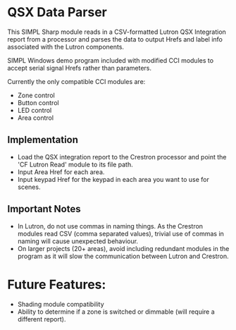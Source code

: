 # QSX Data Parser
 
This SIMPL Sharp module reads in a CSV-formatted Lutron QSX Integration report from a processor and parses the data to output Hrefs and label info associated with the Lutron components. 

SIMPL Windows demo program included with modified CCI modules to accept serial signal Hrefs rather than parameters.

Currently the only compatible CCI modules are:
- Zone control
- Button control
- LED control
- Area control

## Implementation
- Load the QSX integration report to the Crestron processor and point the 'CF Lutron Read' module to its file path.
- Input Area Href for each area.
- Input keypad Href for the keypad in each area you want to use for scenes.

## Important Notes
- In Lutron, do not use commas in naming things. As the Crestron modules read CSV (comma separated values), trivial use of commas in naming will cause unexpected behaviour.
- On larger projects (20+ areas), avoid including redundant modules in the program as it will slow the communication between Lutron and Crestron.

# Future Features:
- Shading module compatibility
- Ability to determine if a zone is switched or dimmable (will require a different report).
